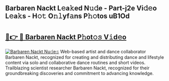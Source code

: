 ## Barbaren Nackt L𝚎a𝚔ed N𝚞𝚍e - Part-j2e Vi𝚍𝚎o L𝚎a𝚔s - H𝚘𝚝 O𝚗𝚕yf𝚊ns P𝚑𝚘tos uB1Od

# <h2><a href="http://kfclqb.oniu.top/?m=Barbaren+Nackt">🔗👉 🔴 Barbaren Nackt P𝚑ot𝚘𝚜 V𝚒d𝚎o</a></h2>

[![Barbaren Nackt Nu𝚍e𝚜](https://i.imgur.com/0qMVB7G.gif)](http://kfclqb.oniu.top/?m=Barbaren+Nackt)
Web-based artist and dance collaborator Barbaren Nackt, recognized for creating and distributing dance and lifestyle content via solo and collaborative dance routines and short videos. Trailblazing scientist researcher Barbaren Nackt, recognized for their groundbreaking discoveries and commitment to advancing knowledge.  

